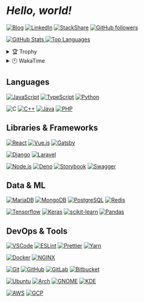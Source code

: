 # **_Hello, world!_**

[![Blog](https://img.shields.io/static/v1?label=&message=Blog&style=for-the-badge&logo=gatsby&logoColor=fff&color=639)](https://pers0n4.io/)
[![LinkedIn](https://img.shields.io/static/v1?label=&message=LinkedIn&style=for-the-badge&logo=linkedin&logoColor=fff&color=0077b5)](https://www.linkedin.com/in/dong-young-kim)
[![StackShare](https://img.shields.io/static/v1?label=&message=StackShare&style=for-the-badge&logo=stackshare&logoColor=fff&color=0690fa)](https://stackshare.io/pers0n4)
[![GitHub followers](https://img.shields.io/github/followers/pers0n4?style=for-the-badge&logo=github&color=424242&labelColor=181717)](https://github.com/pers0n4)

[![GitHub Stats](https://github-readme-stats.vercel.app/api?username=pers0n4&hide_border=true&hide_title=true&theme=ayu-mirage&show_icons=true&include_all_commits=true&count_private=true&line_height=20) ![Top Languages](https://github-readme-stats.vercel.app/api/top-langs?username=pers0n4&hide_border=true&hide_title=true&theme=ayu-mirage&layout=compact&langs_count=9&hide=html,css,jupyter%20notebook)](https://github.com/anuraghazra/github-readme-stats "GitHub Readme Stats")

<details>
  <summary>🏆 Trophy</summary>

[![GitHub Trophy](https://github-profile-trophy.vercel.app/?username=pers0n4&theme=onedark&rank=SECRET,SSS,SS,S,AAA,AA,A,B&row=1)](https://github.com/ryo-ma/github-profile-trophy "GitHub Profile Trophy")

</details>
<details>
  <summary>🕙 WakaTime</summary>

  <!--START_SECTION:waka-->
  <!--END_SECTION:waka-->

</details>

## Languages

[![JavaScript]](https://www.ecma-international.org/publications/standards/Ecma-262.htm)
[![TypeScript]](https://www.typescriptlang.org/)
[![Python]](https://www.python.org/)

![C]
[![C++]](https://isocpp.org/)
[![Java]](https://openjdk.java.net/)
[![PHP]](https://www.php.net/)

## Libraries & Frameworks

[![React]](https://reactjs.org/)
[![Vue.js]](https://vuejs.org/)
[![Gatsby]](https://www.gatsbyjs.com/)

[![Django]](https://www.djangoproject.com/)
[![Laravel]](https://laravel.com/)

[![Node.js]](https://nodejs.org/en/)
[![Deno]](https://deno.land/)
[![Storybook]](https://storybook.js.org/)
[![Swagger]](https://swagger.io/)

## Data & ML

[![MariaDB]](https://mariadb.org/)
[![MongoDB]](https://www.mongodb.com/)
[![PostgreSQL]](https://www.postgresql.org/)
[![Redis]](https://redis.io/)

[![Tensorflow]](https://www.tensorflow.org/)
[![Keras]](https://keras.io/)
[![scikit-learn]](https://scikit-learn.org/stable/)
[![Pandas]](https://pandas.pydata.org/)

## DevOps & Tools

[![VSCode]](https://eslint.org/)
[![ESLint]](https://eslint.org/)
[![Prettier]](https://prettier.io/)
[![Yarn]](https://yarnpkg.com/)

[![Docker]](https://www.docker.com/)
[![NGINX]](https://www.nginx.com/)

[![Git]](https://git-scm.com/)
[![GitHub]](https://github.com/)
[![GitLab]](https://about.gitlab.com/)
[![Bitbucket]](https://bitbucket.org/)

[![Ubuntu]](https://ubuntu.com/)
[![Arch]](https://archlinux.org/)
[![GNOME]](https://www.gnome.org/)
[![KDE]](https://kde.org/)

[![AWS]](https://aws.amazon.com/)
[![GCP]](https://cloud.google.com/)

<!-- [![ALT](https://img.shields.io/static/v1?label=&message=MESSAGE&style=flat-square&logo=LOGO&logoColor=&color=&labelColor=)] -->

[javascript]: https://img.shields.io/static/v1?label=&message=JavaScript&style=flat-square&logo=javascript&logoColor=f7df1e&color=f7df1e&labelColor=424242
[typescript]: https://img.shields.io/static/v1?label=&message=TypeScript&style=flat-square&logo=typescript&logoColor=007acc&color=007acc&labelColor=eee
[python]: https://img.shields.io/static/v1?label=&message=Python&style=flat-square&logo=python&logoColor=3776ab&color=3776ab&labelColor=eee
[c]: https://img.shields.io/static/v1?label=&message=C&style=flat-square&logo=c&logoColor=a8b9cc&color=a8b9cc&labelColor=424242
[c++]: https://img.shields.io/static/v1?label=&message=C%2B%2B&style=flat-square&logo=c%2B%2B&logoColor=00599c&color=00599c&labelColor=eee
[java]: https://img.shields.io/static/v1?label=&message=Java&style=flat-square&logo=java&logoColor=007396&color=007396&labelColor=eee
[php]: https://img.shields.io/static/v1?label=&message=PHP&style=flat-square&logo=php&logoColor=777bb4&color=777bb4&labelColor=424242
[react]: https://img.shields.io/static/v1?label=&message=React&style=flat-square&logo=react&logoColor=61dafb&color=61dafb&labelColor=424242
[vue.js]: https://img.shields.io/static/v1?label=&message=Vue.js&style=flat-square&logo=vue.js&logoColor=4fc08d&color=4fc08d&labelColor=424242
[gatsby]: https://img.shields.io/static/v1?label=&message=Gatsby&style=flat-square&logo=gatsby&logoColor=639&color=639&labelColor=eee
[django]: https://img.shields.io/static/v1?label=&message=Django&style=flat-square&logo=django&logoColor=092e20&color=092e20&labelColor=eee
[laravel]: https://img.shields.io/static/v1?label=&message=Laravel&style=flat-square&logo=laravel&logoColor=ff2d20&color=ff2d20&labelColor=424242
[node.js]: https://img.shields.io/static/v1?label=&message=Node.js&style=flat-square&logo=node.js&logoColor=393&color=393&labelColor=424242
[deno]: https://img.shields.io/static/v1?label=&message=Deno&style=flat-square&logo=deno&logoColor=000&color=000&labelColor=eee
[storybook]: https://img.shields.io/static/v1?label=&message=Storybook&style=flat-square&logo=storybook&logoColor=ff4785&color=ff4785&labelColor=424242
[swagger]: https://img.shields.io/static/v1?label=&message=Swagger&style=flat-square&logo=swagger&logoColor=85ea2d&color=85ea2d&labelColor=424242
[mariadb]: https://img.shields.io/static/v1?label=&message=MariaDB&style=flat-square&logo=mariadb&logoColor=003545&color=003545&labelColor=eee
[mongodb]: https://img.shields.io/static/v1?label=&message=MongoDB&style=flat-square&logo=mongodb&logoColor=47a248&color=47a248&labelColor=424242
[postgresql]: https://img.shields.io/static/v1?label=&message=PostgreSQL&style=flat-square&logo=postgresql&logoColor=336791&color=336791&labelColor=eee
[redis]: https://img.shields.io/static/v1?label=&message=Redis&style=flat-square&logo=redis&logoColor=dc382d&color=dc382d&labelColor=eee
[tensorflow]: https://img.shields.io/static/v1?label=&message=Tensorflow&style=flat-square&logo=tensorflow&logoColor=ff6f00&color=ff6f00&labelColor=424242
[keras]: https://img.shields.io/static/v1?label=&message=Keras&style=flat-square&logo=keras&logoColor=d00000&color=d00000&labelColor=eee
[scikit-learn]: https://img.shields.io/static/v1?label=&message=scikit-learn&style=flat-square&logo=scikit-learn&logoColor=f7931e&color=f7931e&labelColor=424242
[pandas]: https://img.shields.io/static/v1?label=&message=Pandas&style=flat-square&logo=pandas&logoColor=150458&color=150458&labelColor=eee
[vscode]: https://img.shields.io/static/v1?label=&message=VSCode&style=flat-square&logo=visual-studio-code&logoColor=007acc&color=007acc&labelColor=eee
[eslint]: https://img.shields.io/static/v1?label=&message=ESLint&style=flat-square&logo=eslint&logoColor=4b3ec3&color=4b3ec3&labelColor=eee
[prettier]: https://img.shields.io/static/v1?label=&message=Prettier&style=flat-square&logo=prettier&logoColor=f7b93e&color=f7b93e&labelColor=424242
[yarn]: https://img.shields.io/static/v1?label=&message=Yarn&style=flat-square&logo=yarn&logoColor=2c8ebb&color=2c8ebb&labelColor=424242
[docker]: https://img.shields.io/static/v1?label=&message=Docker&style=flat-square&logo=docker&logoColor=2496ed&color=2496ed&labelColor=424242
[nginx]: https://img.shields.io/static/v1?label=&message=NGINX&style=flat-square&logo=nginx&logoColor=269539&color=269539&labelColor=424242
[git]: https://img.shields.io/static/v1?label=&message=Git&style=flat-square&logo=git&logoColor=f05032&color=f05032&labelColor=424242
[github]: https://img.shields.io/static/v1?label=&message=GitHub&style=flat-square&logo=github&logoColor=181717&color=181717&labelColor=eee
[gitlab]: https://img.shields.io/static/v1?label=&message=GitLab&style=flat-square&logo=gitlab&logoColor=fca121&color=fca121&labelColor=424242
[bitbucket]: https://img.shields.io/static/v1?label=&message=Bitbucket&style=flat-square&logo=bitbucket&logoColor=0052cc&color=0052cc&labelColor=eee
[ubuntu]: https://img.shields.io/static/v1?label=&message=Ubuntu&style=flat-square&logo=ubuntu&logoColor=e95420&color=e95420&labelColor=424242
[arch]: https://img.shields.io/static/v1?label=&message=Arch&style=flat-square&logo=arch-linux&logoColor=1793d1&color=1793d1&labelColor=424242
[gnome]: https://img.shields.io/static/v1?label=&message=GNOME&style=flat-square&logo=gnome&logoColor=4a86cf&color=4a86cf&labelColor=424242
[kde]: https://img.shields.io/static/v1?label=&message=KDE&style=flat-square&logo=kde&logoColor=1d99f3&color=1d99f3&labelColor=424242
[aws]: https://img.shields.io/static/v1?label=&message=AWS&style=flat-square&logo=amazon-aws&logoColor=232f3e&color=232f3e&labelColor=eee
[gcp]: https://img.shields.io/static/v1?label=&message=GCP&style=flat-square&logo=google-cloud&logoColor=4285f4&color=4285f4&labelColor=424242
